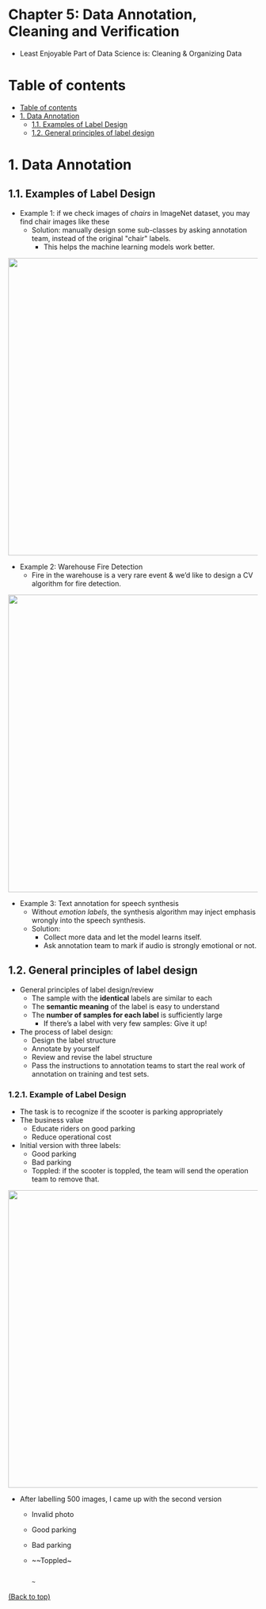 # Chapter 5: Data Annotation, Cleaning and Verification
- Least Enjoyable Part of Data Science is: Cleaning & Organizing Data

# Table of contents
- [Table of contents](#table-of-contents)
- [1. Data Annotation](#1-data-annotation)
  - [1.1. Examples of Label Design](#11-examples-of-label-design) 
  - [1.2. General principles of label design](#12-general-principles-of-label-design)  

# 1. Data Annotation
## 1.1. Examples of Label Design
- Example 1: if we check images of *chairs* in ImageNet dataset, you may find chair images like these
  - Solution: manually design some sub-classes by asking annotation team, instead of the original "chair" labels. 
    - This helps the machine learning models work better.
<p align="center">
  <img src="https://user-images.githubusercontent.com/64508435/165287611-2b27b5fe-5d4a-4c41-b223-3554b9cfc5b6.png" width="600" />
</p>

- Example 2: Warehouse Fire Detection 
  - Fire in the warehouse is a very rare event & we’d like to design a CV algorithm for fire detection.
<p align="center">
  <img src="https://user-images.githubusercontent.com/64508435/165288394-8351c291-7dd7-4820-9981-7a904d646af8.png" width="600" />
</p>

- Example 3: Text annotation for speech synthesis
  - Without *emotion labels*, the synthesis algorithm may inject emphasis wrongly into the speech synthesis.
  - Solution:
    - Collect more data and let the model learns itself. 
    - Ask annotation team to mark if audio is strongly emotional or not.
## 1.2. General principles of label design
- General principles of label design/review
  - The sample with the **identical** labels are similar to each
  - The **semantic meaning** of the label is easy to understand 
  - The **number of samples for each label** is sufficiently large
    - If there’s a label with very few samples: Give it up!
- The process of label design:
  - Design the label structure
  - Annotate by yourself
  - Review and revise the label structure
  - Pass the instructions to annotation teams to start the real work of annotation on training and test sets.

### 1.2.1. Example of Label Design
- The task is to recognize if the scooter is parking appropriately
- The business value
  - Educate riders on good parking
  - Reduce operational cost
- Initial version with three labels: 
  - Good parking
  - Bad parking
  - Toppled: if the scooter is toppled, the team will send the operation team to remove that. 
<p align="center">
  <img src="https://user-images.githubusercontent.com/64508435/165290438-2f8cd1c9-d562-4278-b726-33ea9fd5d8e7.png"" width="600" />
</p>

- After labelling 500 images, I came up with the second version
  - Invalid photo
  - Good parking 
  - Bad parking 
  - ~~Toppled~
                                                                                                                              
                                                                                                                               
                                                                                                                               
                                                                                                                             
                                                                                                                             
                                                                                                       ~                                                                                                                              


[(Back to top)](#table-of-contents)
